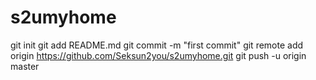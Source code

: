 # s2umyhome
git init
git add README.md
git commit -m "first commit"
git remote add origin https://github.com/Seksun2you/s2umyhome.git
git push -u origin master
